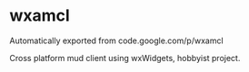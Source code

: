 # wxamcl
Automatically exported from code.google.com/p/wxamcl

Cross platform mud client using wxWidgets, hobbyist project.
